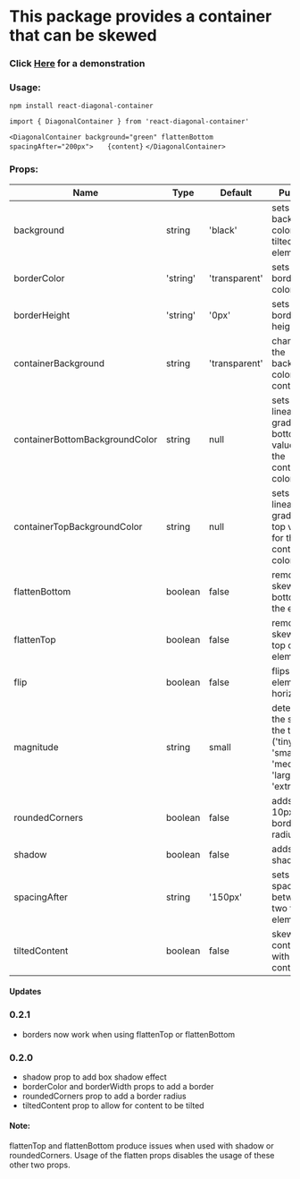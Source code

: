 # This package provides a container that can be skewed

### Click [Here](https://lotwd.github.io/react-diagonal-container-demo/) for a demonstration

### Usage:

`npm install react-diagonal-container`

`import { DiagonalContainer } from 'react-diagonal-container'`

`<DiagonalContainer background="green" flattenBottom spacingAfter="200px">`
`   {content}`
`</DiagonalContainer>`


### Props:

Name | Type | Default | Purpose 
-----|-------|--------|-------
background | string | 'black' | sets the background color of the tilted element
borderColor | 'string' | 'transparent' | sets the border color
borderHeight | 'string' | '0px' | sets the border height
containerBackground | string | 'transparent' | changes the background color of the container
containerBottomBackgroundColor | string | null | sets a linear gradient bottom value for the container color
containerTopBackgroundColor | string | null | sets a linear gradient top value for the container color
flattenBottom | boolean | false | removes skew from bottom of the element
flattenTop | boolean | false | removes skew from top of the element
flip | boolean | false | flips the element horizontally
magnitude | string | small | determines the slop of the tilt ('tiny', 'small', 'medium', 'large', 'extreme')
roundedCorners | boolean | false | adds a 10px border radius
shadow | boolean | false | adds box shadow
spacingAfter | string | '150px' | sets the spacing between two tilted elements
tiltedContent | boolean | false | skews the content with the container

#### Updates

### 0.2.1
* borders now work when using flattenTop or flattenBottom

### 0.2.0
* shadow prop to add box shadow effect
* borderColor and borderWidth props to add a border
* roundedCorners prop to add a border radius
* tiltedContent prop to allow for content to be tilted


#### Note:

flattenTop and flattenBottom produce issues when used with shadow or roundedCorners. Usage of the flatten props disables the usage of these other two props.








